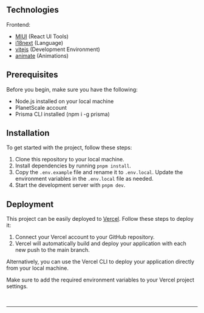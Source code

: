 ## Technologies

Frontend:
- [MIUI](https://mui.com/) (React UI Tools)
- [i18next](https://react.i18next.com/guides/quick-start) (Language)
- [vitejs](https://vitejs.dev/) (Development Environment)
- [animate](https://animate.style/) (Animations)

## Prerequisites

Before you begin, make sure you have the following:

- Node.js installed on your local machine
- PlanetScale account
- Prisma CLI installed (npm i -g prisma)

## Installation

To get started with the project, follow these steps:

1. Clone this repository to your local machine.
2. Install dependencies by running `pnpm install`.
3. Copy the `.env.example` file and rename it to `.env.local`. Update the environment variables in the `.env.local` file as needed.
4. Start the development server with `pnpm dev`.

## Deployment

This project can be easily deployed to [Vercel](https://vercel.com/new/clone). Follow these steps to deploy it:

1. Connect your Vercel account to your GitHub repository.
2. Vercel will automatically build and deploy your application with each new push to the main branch.

Alternatively, you can use the Vercel CLI to deploy your application directly from your local machine.

Make sure to add the required environment variables to your Vercel project settings.

<br>

<hr>

<br>


